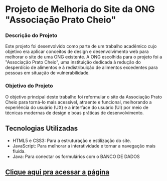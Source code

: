 <h1>Projeto de Melhoria do Site da ONG "Associação Prato Cheio"</h1>
<h3>Descrição do Projeto</h3>
<p>Este projeto foi desenvolvido como parte de um trabalho acadêmico cujo objetivo era aplicar conceitos de design e desenvolvimento web para melhorar o site de uma ONG existente. A ONG escolhida para o projeto foi a "Associação Prato Cheio", uma instituição dedicada à redução do desperdício de alimentos e à redistribuição de alimentos excedentes para pessoas em situação de vulnerabilidade.</p>

<h3>Objetivo do Projeto</h3>
<p>O objetivo principal deste trabalho foi reformular o site da Associação Prato Cheio para torná-lo mais acessível, atraente e funcional, melhorando a experiência do usuário (UX) e a interface do usuário (UI) por meio de técnicas modernas de design e boas práticas de desenvolvimento.</p>
<h2>Tecnologias Utilizadas</h2>
<ul>
  <li>HTML5 e CSS3: Para a estruturação e estilização do site.</li>
  <li>JavaScript: Para melhorar a interatividade e tornar a navegação mais fluida.</li>
  <li>Java: Para conectar os formulários com o BANCO DE DADOS</li>
</ul>
<h2><a href="https://dev-gabriell.github.io/ongPrincipal/">Clique aqui pra acessar a página</a></h2>

